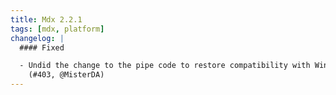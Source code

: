 ```yaml
---
title: Mdx 2.2.1
tags: [mdx, platform]
changelog: |
  #### Fixed

  - Undid the change to the pipe code to restore compatibility with Windows
    (#403, @MisterDA)
---
```


  